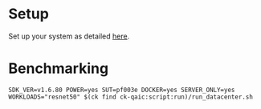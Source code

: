 # Setup
Set up your system as detailed [here](https://github.com/krai/ck-qaic/blob/main/script/setup.docker/README.md).

# Benchmarking
```
SDK_VER=v1.6.80 POWER=yes SUT=pf003e DOCKER=yes SERVER_ONLY=yes WORKLOADS="resnet50" $(ck find ck-qaic:script:run)/run_datacenter.sh
```
